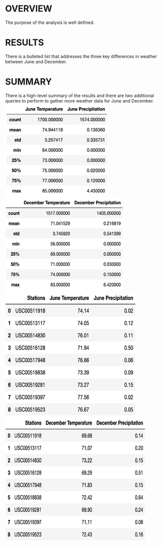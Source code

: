 # OVERVIEW

The purpose of the analysis is well defined.

# RESULTS

There is a bulleted list that addresses the three key differences in weather between June and December.

# SUMMARY

There is a high-level summary of the results and there are two additional queries to perform to gather more weather data for June and December.
<img src="https://github.com/yazhcodes/surfs_up/blob/main/Resources/Images/Jun_Temp_Prcp.png" width="330" height="300"></img>
<img src="https://github.com/yazhcodes/surfs_up/blob/main/Resources/Images/Dec_Temp_Prcp.png" width="380" height="300"></img>
<img src="https://github.com/yazhcodes/surfs_up/blob/main/Resources/Images/Jun_Station_Avgs.png" width="420" height="400"></img>
<img src="https://github.com/yazhcodes/surfs_up/blob/main/Resources/Images/Dec_Station_Avgs.png" width="450" height="400"></img>
